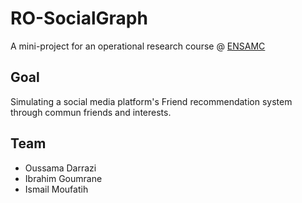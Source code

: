 # RO-SocialGraph

A mini-project for an operational research course @ [ENSAMC](http://www.ensam-casa.ma/)

## Goal
Simulating a social media platform's Friend recommendation system through commun friends and interests.

## Team
+ Oussama Darrazi
+ Ibrahim Goumrane
+ Ismail Moufatih
